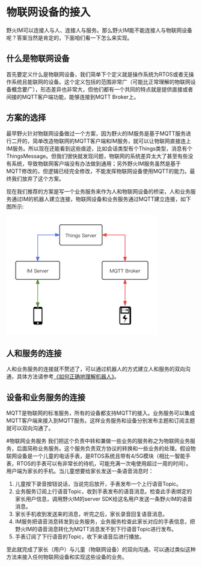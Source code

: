 # 物联网设备的接入
野火IM可以连接人与人、连接人与服务。那么野火IM能不能连接人与物联网设备呢？答案当然是肯定的，下面咱们看一下怎么来实现。

## 什么是物联网设备
首先要定义什么是物联网设备，我们简单下个定义就是操作系统为RTOS或者无操作系统且能联网的设备。这个定义包括的范围非常广（可能比正常理解的物联网设备概念要广），形态差异也非常大，但他们都有一个共同的特点就是提供直接或者间接的MQTT客户端功能，能够连接到MQTT Broker上。

## 方案的选择
最早野火针对物联网设备做过一个方案，因为野火的IM服务是基于MQTT服务进行二开的，简单改造物联网的MQTT客户端和IM服务，就可以让物联网直接连上IM服务。所以现在还能看到这些痕迹，比如会话类型有个Things类型，消息有个ThingsMessage。但我们很快就发现问题，物联网的系统差异太大了甚至有些没有系统，导致物联网客户端没有办法做到通用；另外野火IM服务虽然是基于MQTT修改的，但逻辑已经完全修改，不能发挥物联网设备使用MQTT的能力。最终我们放弃了这个方案。

现在我们推荐的方案是写一个业务服务来作为人和物联网设备的桥梁，人和业务服务通过IM的机器人建立连接，物联网设备和业务服务通过MQTT建立连接，如下图所示:

![物联网服务](./things_server.png)

## 人和服务的连接
人和业务服务的连接就不赘述了，可以通过机器人的方式建立人和服务的双向沟通，具体方法请参考[《如何正确地理解机器人》](如何正确地理解机器人.md)。

## 设备和业务服务的连接
MQTT是物联网的标准服务，所有的设备都支持MQTT的接入。业务服务可以集成MQTT客户端来接入到MQTT服务。这样业务服务和设备分别发布主题和订阅主题就可以双向沟通了。

#物联网业务服务
我们把这个负责中转和兼做一些业务的服务称之为物联网业务服务，后面简称业务服务。这个服务负责双方协议的转换和一些业务的处理。假设物联网设备是一个儿童的电话手表，是RTOS系统且带有4/5G模块（相比一智能手表，RTOS的手表可以有非常长的待机，可能充满一次电使用超过一周的时间）。用户端为家长的手机。当儿童想要给家长发送一条语音消息时：
1. 儿童按下录音按钮说话，当说完后放开，手表发布一个上行语音Topic。
2. 业务服务订阅上行语音Topic，收到手表发布的语音消息。检查此手表绑定的家长用户信息，调用野火IM的server SDK给这名用户发送一条野火IM的语音消息。
3. 家长手机收到发送来的消息，听完之后，家长录音回复语音消息。
4. IM服务把语音消息转发到业务服务，业务服务检查此家长对应的手表信息，把野火IM的语音消息转化为MQTT消息发不到下行语音Topic进行发布。
5. 手表订阅了下行语音的Topic，收下来语音后进行播放。

至此就完成了家长（用户）与儿童（物联网设备）的双向沟通。可以通过类似这种方法来接入任何物联网设备和实现这些设备的业务。
